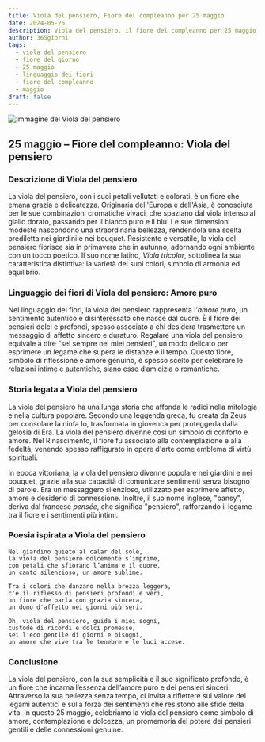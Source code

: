 ```yaml
---
title: Viola del pensiero, Fiore del compleanno per 25 maggio
date: 2024-05-25
description: Viola del pensiero, il fiore del compleanno per 25 maggio, è il simbolo di Amore puro. Scopri il suo significato unico, le storie affascinanti e la poesia che celebra la sua bellezza.
author: 365giorni
tags:
  - viola del pensiero
  - fiore del giorno
  - 25 maggio
  - linguaggio dei fiori
  - fiore del compleanno
  - maggio
draft: false
---
```


![Immagine del Viola del pensiero](https://cdn.pixabay.com/photo/2018/05/04/11/06/pansy-3373732_960_720.jpg)

## 25 maggio – Fiore del compleanno: Viola del pensiero

### Descrizione di Viola del pensiero

La viola del pensiero, con i suoi petali vellutati e colorati, è un fiore che emana grazia e delicatezza. Originaria dell'Europa e dell'Asia, è conosciuta per le sue combinazioni cromatiche vivaci, che spaziano dal viola intenso al giallo dorato, passando per il bianco puro e il blu. Le sue dimensioni modeste nascondono una straordinaria bellezza, rendendola una scelta prediletta nei giardini e nei bouquet. Resistente e versatile, la viola del pensiero fiorisce sia in primavera che in autunno, adornando ogni ambiente con un tocco poetico. Il suo nome latino, _Viola tricolor_, sottolinea la sua caratteristica distintiva: la varietà dei suoi colori, simbolo di armonia ed equilibrio.

### Linguaggio dei fiori di Viola del pensiero: Amore puro

Nel linguaggio dei fiori, la viola del pensiero rappresenta l’_amore puro_, un sentimento autentico e disinteressato che nasce dal cuore. È il fiore dei pensieri dolci e profondi, spesso associato a chi desidera trasmettere un messaggio di affetto sincero e duraturo. Regalare una viola del pensiero equivale a dire "sei sempre nei miei pensieri", un modo delicato per esprimere un legame che supera le distanze e il tempo. Questo fiore, simbolo di riflessione e amore genuino, è spesso scelto per celebrare le relazioni intime e autentiche, siano esse d’amicizia o romantiche.

### Storia legata a Viola del pensiero

La viola del pensiero ha una lunga storia che affonda le radici nella mitologia e nella cultura popolare. Secondo una leggenda greca, fu creata da Zeus per consolare la ninfa Io, trasformata in giovenca per proteggerla dalla gelosia di Era. La viola del pensiero divenne così un simbolo di conforto e amore. Nel Rinascimento, il fiore fu associato alla contemplazione e alla fedeltà, venendo spesso raffigurato in opere d'arte come emblema di virtù spirituali.

In epoca vittoriana, la viola del pensiero divenne popolare nei giardini e nei bouquet, grazie alla sua capacità di comunicare sentimenti senza bisogno di parole. Era un messaggero silenzioso, utilizzato per esprimere affetto, amore e desiderio di connessione. Inoltre, il suo nome inglese, "pansy", deriva dal francese _pensée_, che significa "pensiero", rafforzando il legame tra il fiore e i sentimenti più intimi.

### Poesia ispirata a Viola del pensiero

```
Nel giardino quieto al calar del sole,  
la viola del pensiero dolcemente s’imprime,  
con petali che sfiorano l’anima e il cuore,  
un canto silenzioso, un amore sublime.  

Tra i colori che danzano nella brezza leggera,  
c'è il riflesso di pensieri profondi e veri,  
un fiore che parla con grazia sincera,  
un dono d'affetto nei giorni più seri.  

Oh, viola del pensiero, guida i miei sogni,  
custode di ricordi e dolci promesse,  
sei l'eco gentile di giorni e bisogni,  
un amore che vive tra le tenebre e le luci accese.  
```

### Conclusione

La viola del pensiero, con la sua semplicità e il suo significato profondo, è un fiore che incarna l’essenza dell’amore puro e dei pensieri sinceri. Attraverso la sua bellezza senza tempo, ci invita a riflettere sul valore dei legami autentici e sulla forza dei sentimenti che resistono alle sfide della vita. In questo 25 maggio, celebriamo la viola del pensiero come simbolo di amore, contemplazione e dolcezza, un promemoria del potere dei pensieri gentili e delle connessioni genuine.